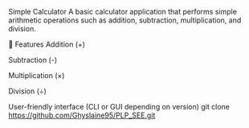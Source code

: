 Simple Calculator
A basic calculator application that performs simple arithmetic operations such as addition, subtraction, multiplication, and division.

🚀 Features
Addition (+)

Subtraction (-)

Multiplication (×)

Division (÷)

User-friendly interface (CLI or GUI depending on version)
git clone https://github.com/Ghyslaine95/PLP_SEE.git

